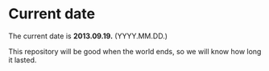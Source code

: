 # Current date

The current date is **2013.09.19.** (YYYY.MM.DD.)

This repository will be good when the world ends, so we will know how long it lasted.